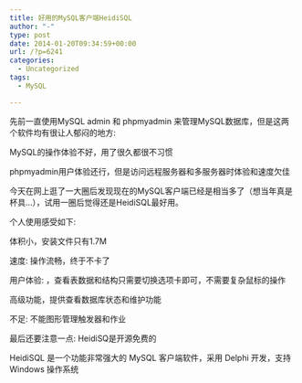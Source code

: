 ```yaml
---
title: 好用的MySQL客户端HeidiSQL
author: "-"
type: post
date: 2014-01-20T09:34:59+00:00
url: /?p=6241
categories:
  - Uncategorized
tags:
  - MySQL

---
```

先前一直使用MySQL admin 和 phpmyadmin 来管理MySQL数据库，但是这两个软件均有很让人郁闷的地方: 

MySQL的操作体验不好，用了很久都很不习惯

phpmyadmin用户体验还行，但是访问远程服务器和多服务器时体验和速度欠佳

今天在网上逛了一大圈后发现现在的MySQL客户端已经是相当多了（想当年真是杯具...），试用一圈后觉得还是HeidiSQL最好用。

个人使用感受如下: 

体积小，安装文件只有1.7M

速度: 操作流畅，终于不卡了

用户体验: ，查看表数据和结构只需要切换选项卡即可，不需要复杂鼠标的操作

高级功能，提供查看数据库状态和维护功能

不足: 不能图形管理触发器和作业

最后还要注意一点: HeidiSQ是开源免费的

HeidiSQL 是一个功能非常强大的 MySQL 客户端软件，采用 Delphi 开发，支持 Windows 操作系统